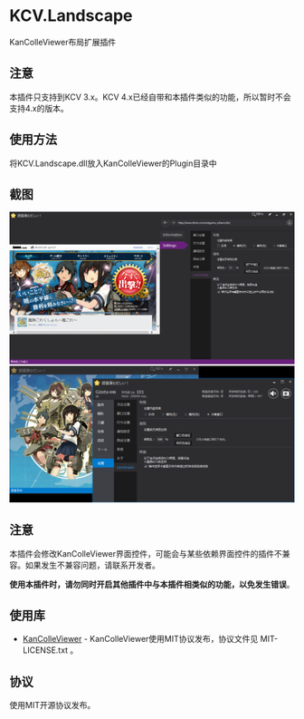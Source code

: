 KCV.Landscape
====================
KanColleViewer布局扩展插件

注意
------
本插件只支持到KCV 3.x。KCV 4.x已经自带和本插件类似的功能，所以暂时不会支持4.x的版本。

使用方法
-------
将KCV.Landscape.dll放入KanColleViewer的Plugin目录中

截图
----
![image1](https://raw.githubusercontent.com/Gizeta/KCV.Landscape/master/ScreenShots/screenshot1.png)
![image2](https://raw.githubusercontent.com/Gizeta/KCV.Landscape/master/ScreenShots/screenshot2.png)

注意
----
本插件会修改KanColleViewer界面控件，可能会与某些依赖界面控件的插件不兼容。如果发生不兼容问题，请联系开发者。

**使用本插件时，请勿同时开启其他插件中与本插件相类似的功能，以免发生错误**。

使用库
-----
* [KanColleViewer](http://grabacr.net/kancolleviewer) - KanColleViewer使用MIT协议发布，协议文件见 MIT-LICENSE.txt 。

协议
---
使用MIT开源协议发布。
